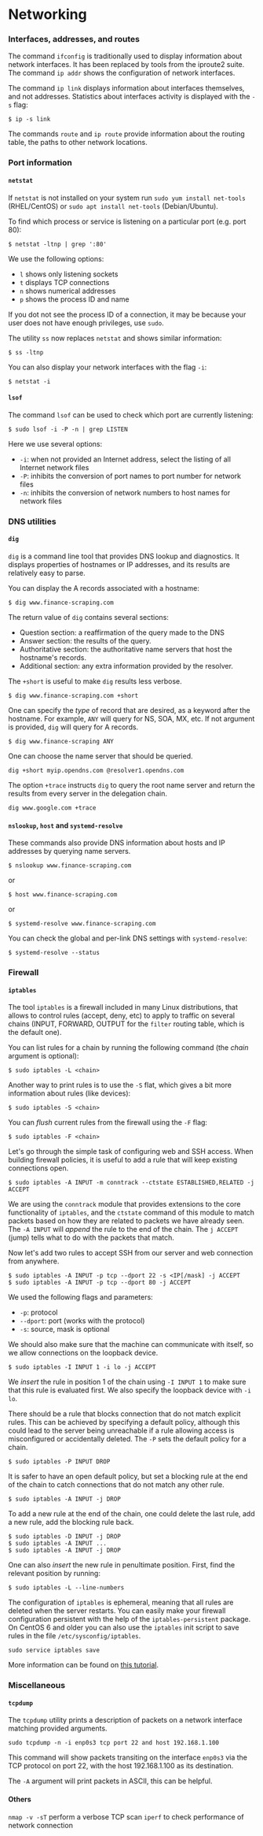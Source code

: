 # Networking

### Interfaces, addresses, and routes

The command `ifconfig` is traditionally used to display information about
network interfaces. It has been replaced by tools from the iproute2 suite. The
command `ip addr` shows the configuration of network interfaces.

The command `ip link` displays information about interfaces themselves, and not
addresses. Statistics about interfaces activity is displayed with the `-s`
flag: 

```
$ ip -s link
```

The commands `route` and `ip route` provide information about the routing
table, the paths to other network locations.

### Port information

#### `netstat`

If `netstat` is not installed on your system run `sudo yum install net-tools`
(RHEL/CentOS) or `sudo apt install net-tools` (Debian/Ubuntu).

To find which process or service is listening on a particular port (e.g. port
80):

```
$ netstat -ltnp | grep ':80'
```

We use the following options:

* `l` shows only listening sockets
* `t` displays TCP connections
* `n` shows numerical addresses
* `p` shows the process ID and name

If you dot not see the process ID of a connection, it may be because your user
does not have enough privileges, use `sudo`.

The utility `ss` now replaces `netstat` and shows similar information:

```
$ ss -ltnp
```

You can also display your network interfaces with the flag `-i`:

```
$ netstat -i
```

#### `lsof`

The command `lsof` can be used to check which port are currently listening:

```
$ sudo lsof -i -P -n | grep LISTEN
```

Here we use several options:

* `-i`: when not provided an Internet address, select the listing of
all Internet network files
* `-P`: inhibits the conversion of port names to port number for network files
* `-n`: inhibits the conversion of network numbers to host names for network files

### DNS utilities

#### `dig`

`dig` is a command line tool that provides DNS lookup and diagnostics. It
displays properties of hostnames or IP addresses, and its results are
relatively easy to parse.

You can display the A records associated with a hostname:

```
$ dig www.finance-scraping.com
```

The return value of `dig` contains several sections:

* Question section: a reaffirmation of the query made to the DNS
* Answer section: the results of the query.
* Authoritative section: the authoritative name servers that host the hostname's
  records.
* Additional section: any extra information provided by the resolver.

The `+short` is useful to make `dig` results less verbose.

```
$ dig www.finance-scraping.com +short
```

One can specify the *type* of record that are desired, as a keyword after the
hostname. For example, `ANY` will query for NS, SOA, MX, etc. If not argument
is provided, `dig` will query for A records.

```
$ dig www.finance-scraping ANY
```

One can choose the name server that should be queried.

```
dig +short myip.opendns.com @resolver1.opendns.com
```

The option `+trace` instructs `dig` to query the root name server and return
the results from every server in the delegation chain.

```
dig www.google.com +trace
```

#### `nslookup`, `host` and `systemd-resolve`

These commands also provide DNS information about hosts and IP addresses by
querying name servers.

```
$ nslookup www.finance-scraping.com
```

or

```
$ host www.finance-scraping.com
```

or 

```
$ systemd-resolve www.finance-scraping.com
```

You can check the global and per-link DNS settings with `systemd-resolve`:

```
$ systemd-resolve --status
```

### Firewall

#### `iptables`

The tool `iptables` is a firewall included in many Linux distributions, that
allows to control rules (accept, deny, etc) to apply to traffic on several
chains (INPUT, FORWARD, OUTPUT for the `filter` routing table, which is the
default one).

You can list rules for a chain by running the following command (the *chain*
argument is optional):

```
$ sudo iptables -L <chain>
```

Another way to print rules is to use the `-S` flat, which gives a bit more
information about rules (like devices):

```
$ sudo iptables -S <chain>
```

You can *flush* current rules from the firewall using the `-F` flag:

```
$ sudo iptables -F <chain>
```

Let's go through the simple task of configuring web and SSH access.
When building firewall policies, it is useful to add a rule that will keep
existing connections open.

```
$ sudo iptables -A INPUT -m conntrack --ctstate ESTABLISHED,RELATED -j ACCEPT
```

We are using the `conntrack` module that provides extensions to the core
functionality of `iptables`, and the `ctstate` command of this module to
match packets based on how they are related to packets we have already seen.
The `-A INPUT` will *append* the rule to the end of the chain. The `j ACCEPT`
(jump) tells what to do with the packets that match.

Now let's add two rules to accept SSH from our server and web connection from
anywhere.

```
$ sudo iptables -A INPUT -p tcp --dport 22 -s <IP[/mask] -j ACCEPT
$ sudo iptables -A INPUT -p tcp --dport 80 -j ACCEPT
```

We used the following flags and parameters:

* `-p`: protocol
* `--dport`: port (works with the protocol)
* `-s`: source, mask is optional

We should also make sure that the machine can communicate with itself, so we
allow connections on the loopback device.

```
$ sudo iptables -I INPUT 1 -i lo -j ACCEPT
```

We *insert* the rule in position 1 of the chain using `-I INPUT 1` to make sure
that this rule is evaluated first. We also specify the loopback device with `-i lo`.

There should be a rule that blocks connection that do not match explicit rules.
This can be achieved by specifying a default policy, although this could lead
to the server being unreachable if a rule allowing access is misconfigured or
accidentally deleted. The `-P` sets the default policy for a chain.

```
$ sudo iptables -P INPUT DROP
```

It is safer to have an open default policy, but set a blocking rule at the end
of the chain to catch connections that do not match any other rule.

```
$ sudo iptables -A INPUT -j DROP
```

To add a new rule at the end of the chain, one could delete the last rule,
add a new rule, add the blocking rule back.

```
$ sudo iptables -D INPUT -j DROP
$ sudo iptables -A INPUT ...
$ sudo iptables -A INPUT -j DROP
```

One can also *insert* the new rule in penultimate position. First, find the
relevant position by running:

```
$ sudo iptables -L --line-numbers
```

The configuration of `iptables` is ephemeral, meaning that all rules are
deleted when the server restarts. You can easily make your firewall
configuration persistent with the help of the `iptables-persistent` package. On
CentOS 6 and older you can also use the `iptables` init script to save rules in
the file `/etc/sysconfig/iptables`.

```
sudo service iptables save
```

More information can be found on [this
tutorial](https://www.digitalocean.com/community/tutorials/iptables-essentials-common-firewall-rules-and-commands).

### Miscellaneous

#### `tcpdump`

The `tcpdump` utility prints a description of packets on a network interface
matching provided arguments.

```
sudo tcpdump -n -i enp0s3 tcp port 22 and host 192.168.1.100
```

This command will show packets transiting on the interface `enp0s3` via the TCP
protocol on port 22, with the host 192.168.1.100 as its destination.

The `-A` argument will print packets in ASCII, this can be helpful.

#### Others

`nmap -v -sT` perform a verbose TCP scan
`iperf` to check performance of network connection
